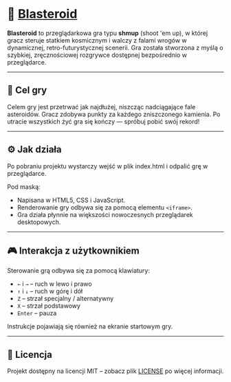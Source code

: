 # 🚀 [Blasteroid](#)

**Blasteroid** to przeglądarkowa gra typu **shmup** (shoot 'em up), w której gracz steruje statkiem kosmicznym i walczy z falami wrogów w dynamicznej, retro-futurystycznej scenerii. Gra została stworzona z myślą o szybkiej, zręcznościowej rozgrywce dostępnej bezpośrednio w przeglądarce.

---

## 🎯 Cel gry

Celem gry jest przetrwać jak najdłużej, niszcząc nadciągające fale asteroidów. Gracz zdobywa punkty za każdego zniszczonego kamienia. Po utracie wszystkich żyć gra się kończy — spróbuj pobić swój rekord!

---

## ⚙️ Jak działa

Po pobraniu projektu wystarczy wejść w plik index.html i odpalić grę w przeglądarce.

Pod maską:

- Napisana w HTML5, CSS i JavaScript.
- Renderowanie gry odbywa się za pomocą elementu `<iframe>`.
- Gra działa płynnie na większości nowoczesnych przeglądarek desktopowych.

---

## 🎮 Interakcja z użytkownikiem

Sterowanie grą odbywa się za pomocą klawiatury:

- `←` i `→` – ruch w lewo i prawo
- `↑` i `↓` – ruch w górę i dół
- `Z` – strzał specjalny / alternatywny
- `X` – strzał podstawowy 
- `Enter` – pauza

Instrukcje pojawiają się również na ekranie startowym gry.

---

## 📄 Licencja

Projekt dostępny na licencji MIT – zobacz plik [LICENSE](./LICENSE) po więcej informacji.
